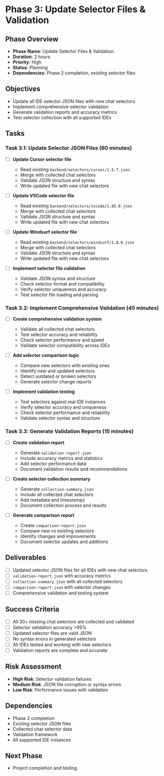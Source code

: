 # Phase 3: Update Selector Files & Validation

## Phase Overview
- **Phase Name**: Update Selector Files & Validation
- **Duration**: 2 hours
- **Priority**: High
- **Status**: Planning
- **Dependencies**: Phase 2 completion, existing selector files

## Objectives
- Update all IDE selector JSON files with new chat selectors
- Implement comprehensive selector validation
- Generate validation reports and accuracy metrics
- Test selector collection with all supported IDEs

## Tasks

### Task 3.1: Update Selector JSON Files (60 minutes)
- [ ] **Update Cursor selector file**
  - Read existing `backend/selectors/cursor/1.5.7.json`
  - Merge with collected chat selectors
  - Validate JSON structure and syntax
  - Write updated file with new chat selectors

- [ ] **Update VSCode selector file**
  - Read existing `backend/selectors/vscode/1.85.0.json`
  - Merge with collected chat selectors
  - Validate JSON structure and syntax
  - Write updated file with new chat selectors

- [ ] **Update Windsurf selector file**
  - Read existing `backend/selectors/windsurf/1.0.0.json`
  - Merge with collected chat selectors
  - Validate JSON structure and syntax
  - Write updated file with new chat selectors

- [ ] **Implement selector file validation**
  - Validate JSON syntax and structure
  - Check selector format and compatibility
  - Verify selector uniqueness and accuracy
  - Test selector file loading and parsing

### Task 3.2: Implement Comprehensive Validation (45 minutes)
- [ ] **Create comprehensive validation system**
  - Validate all collected chat selectors
  - Test selector accuracy and reliability
  - Check selector performance and speed
  - Validate selector compatibility across IDEs

- [ ] **Add selector comparison logic**
  - Compare new selectors with existing ones
  - Identify new and updated selectors
  - Detect outdated or broken selectors
  - Generate selector change reports

- [ ] **Implement validation testing**
  - Test selectors against real IDE instances
  - Verify selector accuracy and uniqueness
  - Check selector performance and reliability
  - Validate selector syntax and structure

### Task 3.3: Generate Validation Reports (15 minutes)
- [ ] **Create validation report**
  - Generate `validation-report.json`
  - Include accuracy metrics and statistics
  - Add selector performance data
  - Document validation results and recommendations

- [ ] **Create selector collection summary**
  - Generate `collection-summary.json`
  - Include all collected chat selectors
  - Add metadata and timestamps
  - Document collection process and results

- [ ] **Generate comparison report**
  - Create `comparison-report.json`
  - Compare new vs existing selectors
  - Identify changes and improvements
  - Document selector updates and additions

## Deliverables
- [ ] Updated selector JSON files for all IDEs with new chat selectors
- [ ] `validation-report.json` with accuracy metrics
- [ ] `collection-summary.json` with all collected selectors
- [ ] `comparison-report.json` with selector changes
- [ ] Comprehensive validation and testing system

## Success Criteria
- [ ] All 30+ missing chat selectors are collected and validated
- [ ] Selector validation accuracy >95%
- [ ] Updated selector files are valid JSON
- [ ] No syntax errors in generated selectors
- [ ] All IDEs tested and working with new selectors
- [ ] Validation reports are complete and accurate

## Risk Assessment
- **High Risk**: Selector validation failures
- **Medium Risk**: JSON file corruption or syntax errors
- **Low Risk**: Performance issues with validation

## Dependencies
- Phase 2 completion
- Existing selector JSON files
- Collected chat selector data
- Validation framework
- All supported IDE instances

## Next Phase
- Project completion and testing
